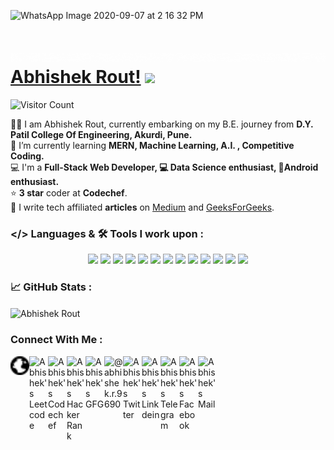
![WhatsApp Image 2020-09-07 at 2 16 32 PM](https://user-images.githubusercontent.com/64718836/92372981-5161db00-f11b-11ea-8092-1b4ef99678d3.jpeg)

# ![Hello](Hello(1).gif)[Abhishek Rout!](http://abhishek-rout.github.io/) <img src="https://raw.githubusercontent.com/MartinHeinz/MartinHeinz/master/wave.gif" width="30px">

![Visitor Count](https://profile-counter.glitch.me/abhishek-rout/count.svg)

👨‍🎓 I am Abhishek Rout, currently embarking on my B.E. journey from **D.Y. Patil College Of Engineering, Akurdi, Pune.** <br/>
🌱 I’m currently learning **MERN, Machine Learning, A.I. , Competitive Coding.**<br />
💻 I'm a **Full-Stack Web Developer, 💻 Data Science enthusiast, 📱Android enthusiast.**<br/>
⭐️ **3 star** coder at **Codechef**.  <br/>
📝 I write tech affiliated **articles** on <a href="https://medium.com/@abhishek.r.9690">Medium</a> and <a href="https://auth.geeksforgeeks.org/user/antminer/profile">GeeksForGeeks</a>. <br/>



### </> Languages & 🛠 Tools I work upon :

<p align="center">
  <img src="https://img.shields.io/badge/c++%20-%2300599C.svg?&style=for-the-badge&logo=c%2B%2B&logoColor=white">   
  <img src="https://img.shields.io/badge/python%20-%2314354C.svg?&style=for-the-badge&logo=python&logoColor=FFD43B">   
  <img src="https://img.shields.io/badge/java%20-%2300599C.svg?&style=for-the-badge&logo=java&logoColor=white">   
  <img src="https://img.shields.io/badge/html5%20-%23E34F26.svg?&style=for-the-badge&logo=html5&logoColor=white">   
  <img src="https://img.shields.io/badge/css3%20-%231572B6.svg?&style=for-the-badge&logo=css3&logoColor=white">   
  <img src="https://img.shields.io/badge/bootstrap%20-%23563D7C.svg?&style=for-the-badge&logo=bootstrap&logoColor=white">   
  <img src="https://img.shields.io/badge/javascript%20-%23323330.svg?&style=for-the-badge&logo=javascript&logoColor=%23F7DF1E">   
  <img src="https://img.shields.io/badge/react%20-%2320232a.svg?&style=for-the-badge&logo=react&logoColor=%2361DAFB">   
  <img src="https://img.shields.io/badge/mysql%20-%2300599C.svg?&style=for-the-badge&logo=mysql&logoColor=white">   
  <img src="https://img.shields.io/badge/mongodb%20-%2320232a.svg?&style=for-the-badge&logo=mongodb&logoColor=3FA037">   
  <img src="https://img.shields.io/badge/git%20-%23F05033.svg?&style=for-the-badge&logo=git&logoColor=white"/>    
  <img src="https://img.shields.io/badge/android%20-%2320232a.svg?&style=for-the-badge&logo=android&logoColor=4DB33D">   
  <img src="https://img.shields.io/badge/kotlin%20-%2320232a.svg?&style=for-the-badge&logo=kotlin&logoColor=5b39c6">     
</p>

### &#x1f4c8; GitHub Stats :

<img align="Center" src="https://github-readme-streak-stats.herokuapp.com/?user=abhishek-rout&" alt="Abhishek Rout" />

### Connect With Me : 

<a href="http://abhishek-rout.github.io/" target="blank" target="blank">
  <img align="left" alt="Abhishek's Portfolio" width="30px" src="https://raw.githubusercontent.com/iconic/open-iconic/master/svg/globe.svg" />
</a>
<a href="https://leetcode.com/abhishek_rout/" target="blank">
  <img align="left" alt="Abhishek's Leetcode" width="30px" src="https://cdn.jsdelivr.net/npm/simple-icons@v3/icons/leetcode.svg" />
</a>
<a href="https://www.codechef.com/users/abhishek_rout" target="blank">
  <img align="left" alt="Abhishek's Codechef" width="30px" src="https://cdn.jsdelivr.net/npm/simple-icons@v3/icons/codechef.svg" />
</a>
<a href="https://hackerrank.com/profile/abhishek_r_9690" target="blank">
  <img align="left" alt="Abhishek's HackerRank" width="30px" src="https://cdn.jsdelivr.net/npm/simple-icons@v3/icons/hackerrank.svg" />
</a>
<a href="https://auth.geeksforgeeks.org/user/antminer" target="blank">
  <img align="left" alt="Abhishek's GFG" width="30px" src="https://cdn.jsdelivr.net/npm/simple-icons@v3/icons/geeksforgeeks.svg" />
</a>
<a href="https://medium.com/@abhishek.r.9690" target="blank" target="blank">
  <img align="left" src="https://cdn.jsdelivr.net/npm/simple-icons@3.0.1/icons/medium.svg" alt="@abhishek.r.9690" width="30" />
</a>
<a href="https://twitter.com/Abhishe27634796" target="blank" target="blank">
  <img align="left" alt="Abhishek's Twitter" width="30px" src="https://cdn.jsdelivr.net/npm/simple-icons@v3/icons/twitter.svg" />
</a>
<a href="https://linkedin.com/in/abhishek-rout-032330192/" target="blank">
  <img align="left" alt="Abhishek's Linkdein" width="30px" src="https://cdn.jsdelivr.net/npm/simple-icons@v3/icons/linkedin.svg" />
</a>
<a href="https://t.me/Abhishek_Rout" target="blank">
  <img align="left" alt="Abhishek's Telegram" width="30px" src="https://cdn.jsdelivr.net/npm/simple-icons@v3/icons/telegram.svg" />
</a>
<a href="https://www.facebook.com/abhishek.rout.1829/" target="blank">
  <img align="left" alt="Abhishek's Facebook" width="30px" src="https://cdn.jsdelivr.net/npm/simple-icons@v3/icons/facebook.svg" />
</a>
<a onclick="window.open('mailto:abhishek.r.9690@gmail.com')">
  <img align="left" alt="Abhishek's Mail" width="30px" src="https://cdn.jsdelivr.net/npm/simple-icons@v3/icons/gmail.svg" />
</a>
